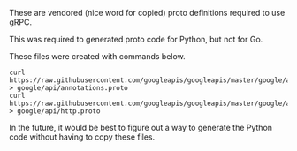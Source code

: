 These are vendored (nice word for copied) proto definitions required to use gRPC.

This was required to generated proto code for Python, but not for Go.

These files were created with commands below.

```
curl https://raw.githubusercontent.com/googleapis/googleapis/master/google/api/annotations.proto > google/api/annotations.proto
curl https://raw.githubusercontent.com/googleapis/googleapis/master/google/api/http.proto > google/api/http.proto
```

In the future, it would be best to figure out a way to generate the Python code
without having to copy these files.
